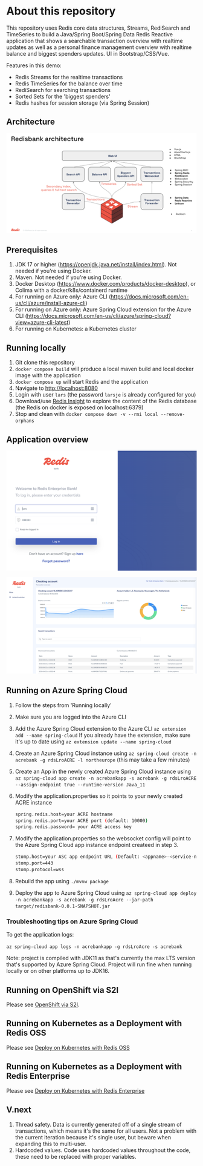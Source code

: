 # About this repository

This repository uses Redis core data structures, Streams, RediSearch and TimeSeries to build a
Java/Spring Boot/Spring Data Redis Reactive application that shows a searchable transaction overview with realtime updates
as well as a personal finance management overview with realtime balance and biggest spenders updates. UI in Bootstrap/CSS/Vue.

Features in this demo:

- Redis Streams for the realtime transactions
- Redis TimeSeries for the balance over time
- RediSearch for searching transactions
- Sorted Sets for the 'biggest spenders'
- Redis hashes for session storage (via Spring Session)

## Architecture

![Architecture](architecture.png)

## Prerequisites

1. JDK 17 or higher (<https://openjdk.java.net/install/index.html>). Not needed if you're using Docker.
1. Maven. Not needed if you're using Docker.
1. Docker Desktop (<https://www.docker.com/products/docker-desktop>), or Colima with a docker/k8s/containerd runtime
1. For running on Azure only: Azure CLI (<https://docs.microsoft.com/en-us/cli/azure/install-azure-cli>)
1. For running on Azure only: Azure Spring Cloud extension for the Azure CLI (<https://docs.microsoft.com/en-us/cli/azure/spring-cloud?view=azure-cli-latest>)
1. For running on Kubernetes: a Kubernetes cluster

## Running locally

1. Git clone this repository
2. `docker compose build` will produce a local maven build and local docker image with the application
3. `docker compose up` will start Redis and the application
4. Navigate to <http://localhost:8080>
5. Login with user `lars` (the password `larsje` is already configured for you)
6. Download/use [Redis Insight](https://redis.io/insight/) to explore the content of the Redis database (the Redis on docker is exposed on localhost:6379) 
7. Stop and clean with `docker compose down -v --rmi local --remove-orphans`

## Application overview

![Login](redisbank1.png)

![Real time with Redis](redisbank2.png)


## Running on Azure Spring Cloud

1. Follow the steps from 'Running locally'
1. Make sure you are logged into the Azure CLI
1. Add the Azure Spring Cloud extension to the Azure CLI `az extension add --name spring-cloud` If you already have the extension, make sure it's up to date using `az extension update --name spring-cloud`
1. Create an Azure Spring Cloud instance using `az spring-cloud create -n acrebank -g rdsLroACRE -l northeurope` (this may take a few minutes)
1. Create an App in the newly created Azure Spring Cloud instance using `az spring-cloud app create -n acrebankapp -s acrebank -g rdsLroACRE --assign-endpoint true --runtime-version Java_11`
1. Modify the application.properties so it points to your newly created ACRE instance

    ```sh
    spring.redis.host=your ACRE hostname
    spring.redis.port=your ACRE port (default: 10000)
    spring.redis.password= your ACRE access key
    ```

1. Modify the application.properties so the websocket config will point to the Azure Spring Cloud app instance endpoint createed in step 3.

    ```sh
    stomp.host=your ASC app endpoint URL (Default: <appname>-<service-name>.azuremicroservices.io)
    stomp.port=443
    stomp.protocol=wss
    ```

1. Rebuild the app using `./mvnw package`
1. Deploy the app to Azure Spring Cloud using `az spring-cloud app deploy -n acrebankapp -s acrebank -g rdsLroAcre --jar-path target/redisbank-0.0.1-SNAPSHOT.jar`

### Troubleshooting tips on Azure Spring Cloud

To get the application logs:

`az spring-cloud app logs -n acrebankapp -g rdsLroAcre -s acrebank`

Note: project is compiled with JDK11 as that's currently the max LTS version that's supported by Azure Spring Cloud. Project will run fine when running locally or on other platforms up to JDK16.

## Running on OpenShift via S2I

Please see [OpenShift via S2I](./openshift/README.md).

## Running on Kubernetes as a Deployment with Redis OSS

Please see [Deploy on Kubernetes with Redis OSS](./kubernetes/redis-oss.md)

## Running on Kubernetes as a Deployment with Redis Enterprise

Please see [Deploy on Kubernetes with Redis Enterprise](./kubernetes/redis-enterprise.md)

## V.next

1. Thread safety. Data is currently generated off of a single stream of transactions, which means it's the same for all users. Not a problem with the current iteration because it's single user, but beware when expanding this to multi-user.
1. Hardcoded values. Code uses hardcoded values throughout the code, these need to be replaced with proper variables.
